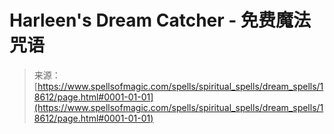 <!--yml

category: 未分类

date: 2024-06-12 19:00:19

-->

# Harleen's Dream Catcher - 免费魔法咒语

> 来源：[https://www.spellsofmagic.com/spells/spiritual_spells/dream_spells/18612/page.html#0001-01-01](https://www.spellsofmagic.com/spells/spiritual_spells/dream_spells/18612/page.html#0001-01-01)
